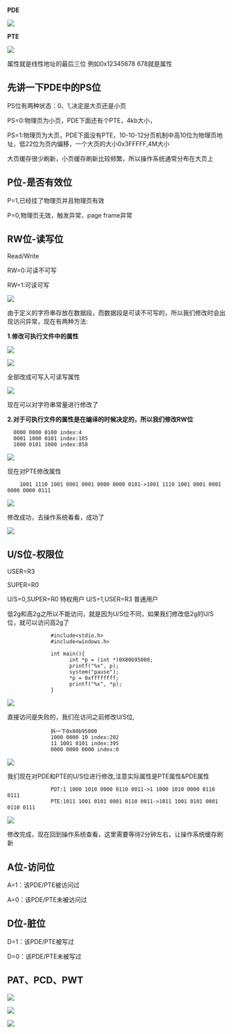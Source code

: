 **PDE**

![](https://raw.githubusercontent.com/Whitebird0/tuchuang/main/PDE.png)

**PTE**

![](https://raw.githubusercontent.com/Whitebird0/tuchuang/main/PTE.png)

属性就是线性地址的最后三位 例如0x12345678 678就是属性

先讲一下PDE中的PS位
---
PS位有两种状态：0、1,决定是大页还是小页

PS=0:物理页为小页，PDE下面还有个PTE，4kb大小，

PS=1:物理页为大页，PDE下面没有PTE，10-10-12分页机制中高10位为物理页地址，低22位为页内偏移，一个大页的大小0x3FFFFF,4M大小

大页缓存很少刷新，小页缓存刷新比较频繁，所以操作系统通常分布在大页上

P位-是否有效位
---

P=1,已经挂了物理页并且物理页有效

P=0,物理页无效，触发异常，page frame异常

RW位-读写位
---
Read/Write

RW=0:可读不可写

RW=1:可读可写

![](https://raw.githubusercontent.com/Whitebird0/tuchuang/main/QQ%E6%88%AA%E5%9B%BE20211122194647.png)

由于定义的字符串存放在数据段，而数据段是可读不可写的，所以我们修改时会出现访问异常，现在有两种方法:

**1.修改可执行文件中的属性**

![](https://raw.githubusercontent.com/Whitebird0/tuchuang/main/QQ%E6%88%AA%E5%9B%BE20211122195105.png)

![](https://raw.githubusercontent.com/Whitebird0/tuchuang/main/QQ%E6%88%AA%E5%9B%BE20211122195447.png)

全部改成可写入可读写属性

![](https://raw.githubusercontent.com/Whitebird0/tuchuang/main/QQ%E6%88%AA%E5%9B%BE20211122195534.png)

现在可以对字符串常量进行修改了

**2.对于可执行文件的属性是在编译的时候决定的，所以我们修改RW位**

      0000 0000 0100 index:4
      0001 1000 0101 index:185
      1000 0101 1000 index:858

![](https://raw.githubusercontent.com/Whitebird0/tuchuang/main/QQ%E6%88%AA%E5%9B%BE20211122200112.png)

现在对PTE修改属性

        1001 1110 1001 0001 0001 0000 0000 0101->1001 1110 1001 0001 0001 0000 0000 0111
        
![](https://raw.githubusercontent.com/Whitebird0/tuchuang/main/QQ%E6%88%AA%E5%9B%BE20211122200348.png)

修改成功，去操作系统看看，成功了

![](https://raw.githubusercontent.com/Whitebird0/tuchuang/main/QQ%E6%88%AA%E5%9B%BE20211122200517.png)

U/S位-权限位
---
USER=R3

SUPER=R0

U/S=0,SUPER=R0 特权用户
U/S=1,USER=R3  普通用户

低2g和高2g之所以不能访问，就是因为U/S位不同，如果我们修改低2g的U/S位，就可以访问高2g了

                  #include<stdio.h>
                  #include<windows.h>

                  int main(){
                        int *p = (int *)0X80b95000;
                        printf("%x", p);
                        system("pause");
                        *p = 0xffffffff;
                        printf("%x", *p);
                  }
                  
![](https://raw.githubusercontent.com/Whitebird0/tuchuang/main/QQ%E6%88%AA%E5%9B%BE20211122204430.png)

直接访问是失败的，我们在访问之前修改U/S位,

                  拆一下0x80b95000
                  1000 0000 10 index:202
                  11 1001 0101 index:395
                  0000 0000 0000 index:0
                  
![](https://raw.githubusercontent.com/Whitebird0/tuchuang/main/QQ%E6%88%AA%E5%9B%BE20211122201720.png)

我们现在对PDE和PTE的U/S位进行修改,注意实际属性是PTE属性&PDE属性

                  PDT:1 1000 1010 0000 0110 0011->1 1000 1010 0000 0110 0111
                  PTE:1011 1001 0101 0001 0110 0011->1011 1001 0101 0001 0110 0111
                  
![](https://raw.githubusercontent.com/Whitebird0/tuchuang/main/QQ%E6%88%AA%E5%9B%BE20211122202111.png)

修改完成，现在回到操作系统查看，这里需要等待2分钟左右，让操作系统缓存刷新

A位-访问位
---

A=1：该PDE/PTE被访问过

A=0：该PDE/PTE未被访问过

D位-脏位
---
D=1：该PDE/PTE被写过

D=0：该PDE/PTE未被写过

PAT、PCD、PWT
---

![](https://raw.githubusercontent.com/Whitebird0/tuchuang/main/20200906213736102.png)

 ![](https://raw.githubusercontent.com/Whitebird0/tuchuang/main/QQ%E6%88%AA%E5%9B%BE20211123180839.png)
 
 ![](https://raw.githubusercontent.com/Whitebird0/tuchuang/main/QQ%E6%88%AA%E5%9B%BE20211123180928.png)
